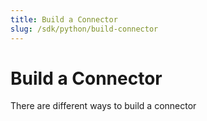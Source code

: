 ```yaml
---
title: Build a Connector
slug: /sdk/python/build-connector
---
```


# Build a Connector

There are different ways to build a connector
